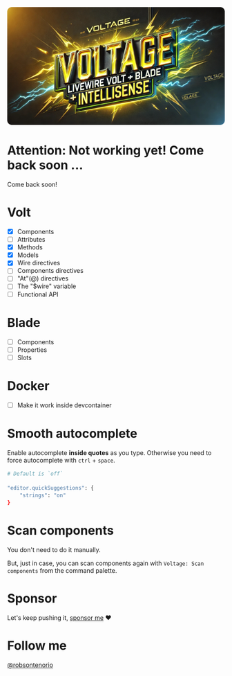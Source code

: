 <img src="voltage.png" >

# Attention:  Not working yet! Come back soon ...

Come back  soon!

# Volt

- [x] Components
- [ ] Attributes
- [x] Methods
- [x] Models
- [x] Wire directives
- [ ] Components directives
- [ ] "At"(@) directives
- [ ] The "$wire" variable
- [ ] Functional API

# Blade
- [ ] Components
- [ ] Properties
- [ ] Slots

# Docker
- [ ] Make it work inside devcontainer


# Smooth autocomplete

Enable autocomplete **inside quotes** as you type. Otherwise you need to force autocomplete with `ctrl` + `space`.

```bash
# Default is `off`

"editor.quickSuggestions": {
    "strings": "on"
}
```

# Scan components

You don't need to do it manually. 

But, just in case, you can scan components again with `Voltage: Scan components` from the command palette.

# Sponsor

Let's keep pushing it, [sponsor me](https://github.com/sponsors/robsontenorio) ❤️


# Follow me

[@robsontenorio](https://twitter.com/robsontenorio)
